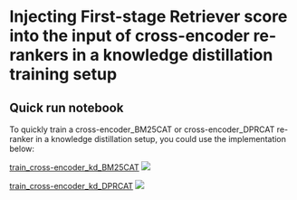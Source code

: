 # Injecting First-stage Retriever score into the input of cross-encoder re-rankers in a knowledge distillation training setup
<!---
Our objective is to improve the effectiveness of ms-marco-MiniLM-L-12-v2-v2, building on the findings presented in our recent paper titled "Injecting the BM25 Score as Text Improves BERT-Based Re-rankers." 

We demonstrate that the integration of the BM25 score into ms-marco-MiniLM-L-12-v2 significantly improves its effectiveness. Our ongoing research has consistently shown promising results with the incorporation of BM25 and DPR scores into the model input. 


While we observed the significant improvement by injecting BM25 into the input of ms-marco-MiniLM-L-12-v2, it is important to note that our replication of MiniLM-L12-V2 achieves lower performance than its public original checkpoint, and as a result, the improvement that we achieve by injecting BM25 is still lower than the original checkpoint of ms-marco-MiniLM-L-12-v2. This needs to be fixed as the first step in order to be able to establish a new state-of-the-art model by injecting BM25. We provide regular updates on our evaluation results in the repository's bottom section. We will provide more analysis soon!
-->

## Quick run notebook

To quickly train a cross-encoder_BM25CAT or cross-encoder_DPRCAT re-ranker in a knowledge distillation setup, you could use the implementation below:

[train_cross-encoder_kd_BM25CAT](https://colab.research.google.com/drive/1mzWJ3vBciCYpjce75rHirLwUYL_4nTdS?usp=sharing) [![](https://colab.research.google.com/assets/colab-badge.svg)](https://colab.research.google.com/drive/1mzWJ3vBciCYpjce75rHirLwUYL_4nTdS?usp=sharing) 

[train_cross-encoder_kd_DPRCAT](https://colab.research.google.com/drive/1C8srKf1hCpzs5uBURgU4ESCpS0tlp_WB?usp=sharing
) [![](https://colab.research.google.com/assets/colab-badge.svg)](https://colab.research.google.com/drive/1C8srKf1hCpzs5uBURgU4ESCpS0tlp_WB?usp=sharing
) 

<!---

## Motivation
Over 660,000 downloads of the ms-marco-MiniLM-L-12-v2-v2 in the last month, particularly in the era of Large Language Models, show that the demand for this model is very real, and it's what drove us to create something even more powerful. Building on our paper, "Injecting the BM25 Score as Text Improves BERT-Based Re-rankers," We thought, "Why not put this idea to good use?"


## Objective
The mission is simple: to contribute to the community by offering a more effective ms-marco-MiniLM-L-12-v2-v2 re-ranker. We hope that this benefits all in practical ways. 

## Pre-trained models
To address diverse needs and scenarios, we have trained four different variations of the MiniLM model:

1. **ms-marco-MiniLM-L-12-v2-v2.1-bm25added**: This model is designed for users who want to effortlessly upgrade to a more effective MiniLM without any modifications. In this variation, we've incorporated BM25 scores into the loss function, similar to the knowledge distillation proposed by  [Hostätter et al.](https://arxiv.org/abs/2010.02666) et al. While it is less challenging to implement than options 2-4, it still outperforms MiniLM-v2 in terms of effectiveness. Please refer to the table at the end of this post for a detailed comparison.

2. **ms-marco-MiniLM-L-12-v2-v3-bm25**: If you have access to BM25 scores for both the query and candidate documents, this model allows you to seamlessly inject these scores into the input. This approach is particularly beneficial when working with cases that rely on both BM25 and DPR, as BM25 alone can yield a more effective model. However, combining BM25 and DPR scores, as in option 4, can offer the highest level of effectiveness.

3. **ms-marco-MiniLM-L-12-v2-v3-dpr**: For users with access to DPR scores for the query and candidate documents, this model facilitates the straightforward injection of DPR scores into the input. While this option is less challenging to implement and computationally more affordable, it offers the second-best level of effectiveness.

4. **ms-marco-MiniLM-L-12-v2-v3-bm25dpr**: The most powerful option, this model is designed for users who have access to both DPR and BM25 scores and can inject both into the input. This approach delivers the highest level of effectiveness and is especially valuable for pipelines already utilizing BM25 and DPR in their initial stage setup.
## Evaluation

For the evaluation of these model variations, we employed the following setup: reranking on top of top-1000 retrieved documents by BM25. However, it's worth noting that option 4 could benefit from a more precise setup where the initial ranking involves the top 1000 candidates ranked by an ensemble of BM25 and DPR scores. If you choose this option in the future, please feel free to request a pull merge.
-->



<!--

## Results table

(Note: BM25 scores are normalized as explained in our paper.)

Coming soon

## Conclusion

We are excited to introduce these enhanced MiniLM models, which offer a spectrum of options for users with varying needs and access to different score types. Whether you seek a straightforward upgrade or the utmost effectiveness through score injection, our MiniLM-v3 models are here to empower your natural language processing tasks. We invite you to explore these models and select the one that best suits your requirements.
-->
